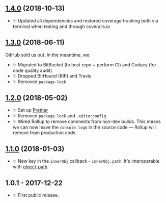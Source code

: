 ## [1.4.0] (2018-10-13)

- ✨ Updated all dependencies and restored coverage tracking both via terminal when testing and through coveralls.io

## [1.3.0] (2018-06-11)

GitHub sold us out. In the meantime, we:

- ✨ Migrated to BitBucket (to host repo + perform CI) and Codacy (for code quality audit)
- ✨ Dropped BitHound (RIP) and Travis
- ✨ Removed `package-lock`

## [1.2.0] (2018-05-02)

- ✨ Set up [Prettier](https://prettier.io)
- ✨ Removed `package.lock` and `.editorconfig`
- ✨ Wired Rollup to remove comments from non-dev builds. This means we can now leave the `console.log`s in the source code — Rollup will remove from production code.

## [1.1.0] (2018-01-03)

- ✨ New key in the `innerObj` callback - `innerObj.path`. It's interoperable with [object-path](https://www.npmjs.com/package/object-path).

## 1.0.1 - 2017-12-22

- ✨ First public release.

[1.1.0]: https://bitbucket.org/codsen/ast-monkey-traverse/branches/compare/v1.1.0%0Dv1.0.4#diff
[1.2.0]: https://bitbucket.org/codsen/ast-monkey-traverse/branches/compare/v1.2.0%0Dv1.1.3#diff
[1.3.0]: https://bitbucket.org/codsen/ast-monkey-traverse/branches/compare/v1.3.0%0Dv1.2.1#diff
[1.4.0]: https://bitbucket.org/codsen/ast-monkey-traverse/branches/compare/v1.4.0%0Dv1.3.3#diff
